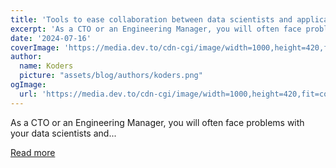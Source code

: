```yaml
---
title: 'Tools to ease collaboration between data scientists and application developers'
excerpt: 'As a CTO or an Engineering Manager, you will often face problems with your data scientists and...'
date: '2024-07-16'
coverImage: 'https://media.dev.to/cdn-cgi/image/width=1000,height=420,fit=cover,gravity=auto,format=auto/https%3A%2F%2Fdev-to-uploads.s3.amazonaws.com%2Fuploads%2Farticles%2Funmgtch2i2q19slq8lia.jpg'
author:
  name: Koders
  picture: "assets/blog/authors/koders.png"
ogImage:
  url: 'https://media.dev.to/cdn-cgi/image/width=1000,height=420,fit=cover,gravity=auto,format=auto/https%3A%2F%2Fdev-to-uploads.s3.amazonaws.com%2Fuploads%2Farticles%2Funmgtch2i2q19slq8lia.jpg'
---
```


As a CTO or an Engineering Manager, you will often face problems with your data scientists and...

[Read more](https://dev.to/kitops/tools-to-ease-collaboration-between-data-scientists-and-application-developers-5ad8)
